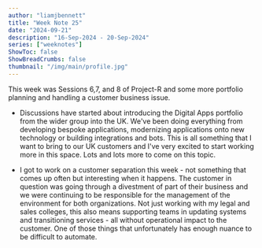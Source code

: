 ```yaml
---
author: "liamjbennett"
title: "Week Note 25"
date: "2024-09-21"
description: "16-Sep-2024 - 20-Sep-2024"
series: ["weeknotes"]
ShowToc: false
ShowBreadCrumbs: false
thumbnail: "/img/main/profile.jpg"
---
```


This week was Sessions 6,7, and 8 of Project-R and some more portfolio planning and handling a customer business issue.

* Discussions have started about introducing the Digital Apps portfolio from the wider group into the UK. We've been doing everything from developing bespoke applications, modernizing applications onto new technology or building integrations and bots. This is all something that I want to bring to our UK customers and I've very excited to start working more in this space. Lots and lots more to come on this topic.

* I got to work on a customer separation this week - not something that comes up often but interesting when it happens. The customer in question was going through a divestment of part of their business and we were continuing to be responsible for the management of the environment for both organizations. Not just working with my legal and sales colleges, this also means supporting teams in updating systems and transitioning services - all without operational impact to the customer. One of those things that unfortunately has enough nuance to be difficult to automate.

